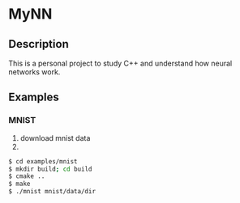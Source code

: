 # MyNN

## Description
This is a personal project to study C++ and understand how neural networks work.

## Examples
### MNIST
1. download mnist data
1. 
```bash
$ cd examples/mnist
$ mkdir build; cd build
$ cmake ..
$ make
$ ./mnist mnist/data/dir
```
